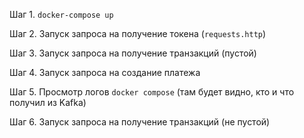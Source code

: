Шаг 1. `docker-compose up`

Шаг 2. Запуск запроса на получение токена (`requests.http`)

Шаг 3. Запуск запроса на получение транзакций (пустой)

Шаг 4. Запуск запроса на создание платежа

Шаг 5. Просмотр логов `docker compose` (там будет видно, кто и что получил из Kafka)

Шаг 6. Запуск запроса на получение транзакций (не пустой)
